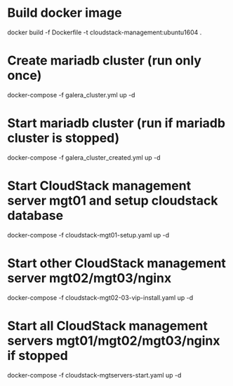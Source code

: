 
# Build docker image
docker build -f Dockerfile -t cloudstack-management:ubuntu1604 .

# Create mariadb cluster (run only once)
docker-compose -f galera_cluster.yml up -d

# Start mariadb cluster (run if mariadb cluster is stopped)
docker-compose -f galera_cluster_created.yml up -d

# Start CloudStack management server mgt01 and setup cloudstack database
docker-compose -f cloudstack-mgt01-setup.yaml up -d

# Start other CloudStack management server mgt02/mgt03/nginx
docker-compose -f cloudstack-mgt02-03-vip-install.yaml up -d

# Start all CloudStack management servers mgt01/mgt02/mgt03/nginx if stopped 
docker-compose -f cloudstack-mgtservers-start.yaml up -d
